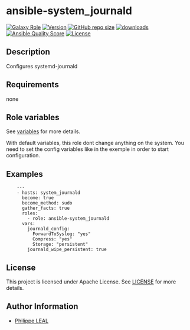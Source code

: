 # ansible-system_journald

[![Galaxy Role](https://img.shields.io/badge/galaxy-system_journald-purple?style=flat)](https://galaxy.ansible.com/lotusnoir/system_journald)
[![Version](https://img.shields.io/github/release/lotusnoir/ansible-system_journald.svg)](https://github.com/lotusnoir/ansible-system_journald/releases/latest)
[![GitHub repo size](https://img.shields.io/github/repo-size/lotusnoir/ansible-system_journald?color=orange&style=flat)](https://galaxy.ansible.com/lotusnoir/system_journald)
[![downloads](https://img.shields.io/ansible/role/d/)](https://galaxy.ansible.com/lotusnoir/system_journald)
[![Ansible Quality Score](https://img.shields.io/ansible/quality/)](https://galaxy.ansible.com/lotusnoir/system_journald)
[![License](https://img.shields.io/badge/license-Apache--2.0-brightgreen?style=flat)](https://opensource.org/licenses/Apache-2.0)

## Description

Configures systemd-journald
## Requirements

none

## Role variables

See [variables](/defaults/main.yml) for more details.

With default variables, this role dont change anything on the system. You need to set the config variables like in the exemple in order to start configuration.

## Examples

        ---
        - hosts: system_journald
          become: true
          become_method: sudo
          gather_facts: true
          roles:
            - role: ansible-system_journald
          vars:
            journald_config:
              ForwardToSyslog: "yes"
              Compress: "yes"
              Storage: "persistent"
            journald_wipe_persistent: true



## License

This project is licensed under Apache License. See [LICENSE](/LICENSE) for more details.

## Author Information

- [Philippe LEAL](https://github.com/lotusnoir)
